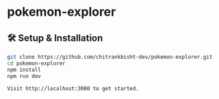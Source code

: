 # pokemon-explorer

## 🛠️ Setup & Installation

```bash
git clone https://github.com/chitrankbisht-dev/pokemon-explorer.git
cd pokemon-explorer
npm install
npm run dev

Visit http://localhost:3000 to get started.
